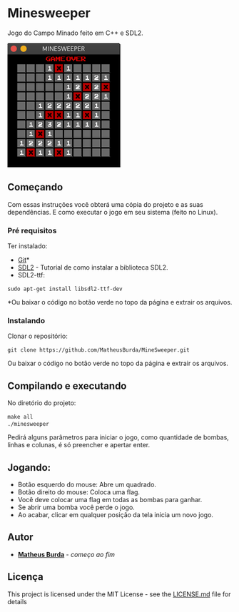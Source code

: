 # Minesweeper

Jogo do Campo Minado feito em C++ e SDL2. 


![Campo Minado](./etc/minesweeper.gif)

## Começando

Com essas instruções você obterá uma cópia do projeto e as suas dependências. E como executar o jogo em seu sistema (feito no Linux).

### Pré requisitos

Ter instalado:

* [Git](https://git-scm.com/downloads)*
* [SDL2](https://lazyfoo.net/tutorials/SDL/01_hello_SDL/linux/index.php) - Tutorial de como instalar a biblioteca SDL2.
* SDL2-ttf:
```
sudo apt-get install libsdl2-ttf-dev
```

*Ou baixar o código no botão verde no topo da página e extrair os arquivos.

### Instalando

Clonar o repositório:

```
git clone https://github.com/MatheusBurda/MineSweeper.git
```

Ou baixar o código no botão verde no topo da página e extrair os arquivos.

## Compilando e executando

No diretório do projeto:

```
make all
./minesweeper
```

Pedirá alguns parâmetros para iniciar o jogo, como quantidade de bombas, linhas e colunas, é só preencher e apertar enter.

## Jogando: 

* Botão esquerdo do mouse: Abre um quadrado.
* Botão direito do mouse: Coloca uma flag. 
* Você deve colocar uma flag em todas as bombas para ganhar.
* Se abrir uma bomba você perde o jogo.
* Ao acabar, clicar em qualquer posição da tela inicia um novo jogo. 


## Autor

* **[Matheus Burda](https://github.com/MatheusBurda)** - *começo ao fim* 

## Licença

This project is licensed under the MIT License - see the [LICENSE.md](LICENSE.md) file for details
